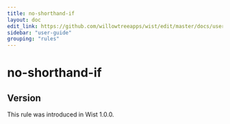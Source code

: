 ```yaml
---
title: no-shorthand-if
layout: doc
edit_link: https://github.com/willowtreeapps/wist/edit/master/docs/user-guide/rules/no-shorthand-if
sidebar: "user-guide"
grouping: "rules"
---
```


# no-shorthand-if

## Version
This rule was introduced in Wist 1.0.0.